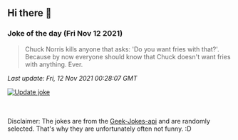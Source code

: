 ## Hi there 👋

### Joke of the day (Fri Nov 12 2021)
<!-- joke -->
>Chuck Norris kills anyone that asks: 'Do you want fries with that?'. Because by now everyone should know that Chuck doesn't want fries with anything. Ever.
<!-- /joke -->

*Last update: Fri, 12 Nov 2021 00:28:07 GMT*

[![Update joke](https://github.com/nclskfm/nclskfm/actions/workflows/joke.yml/badge.svg)](https://github.com/nclskfm/nclskfm/actions/workflows/joke.yml)

<br><br>
Disclaimer: The jokes are from the [Geek-Jokes-api](https://github.com/sameerkumar18/geek-joke-api) and are randomly selected. That's why they are unfortunately often not funny. :D
